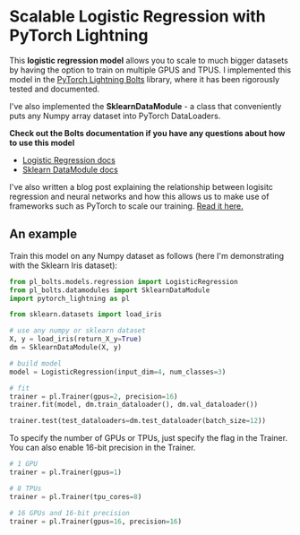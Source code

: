 # Scalable Logistic Regression with PyTorch Lightning

This **logistic regression model** allows you to scale to much bigger datasets by having the option to train on multiple GPUS and TPUS. I implemented this model in the [PyTorch Lightning Bolts](https://github.com/PyTorchLightning/pytorch-lightning-bolts) library, where it has been rigorously tested and documented.

I've also implemented the **SklearnDataModule** - a class that conveniently puts any Numpy array dataset into PyTorch DataLoaders.

**Check out the Bolts documentation if you have any questions about how to use this model**
* [Logistic Regression docs](https://pytorch-lightning-bolts.readthedocs.io/en/latest/classic_ml.html#logistic-regression)
* [Sklearn DataModule docs](https://pytorch-lightning-bolts.readthedocs.io/en/latest/sklearn_datamodule.html)

I've also written a blog post explaining the relationship between logisitc regression and neural networks and how this allows us to make use of frameworks such as PyTorch to scale our training. [Read it here.](https://towardsdatascience.com/scaling-logistic-regression-for-multi-gpu-tpu-training-b4898d5049ff)

## An example
Train this model on any Numpy dataset as follows (here I'm demonstrating with the Sklearn Iris dataset):

```python
from pl_bolts.models.regression import LogisticRegression
from pl_bolts.datamodules import SklearnDataModule
import pytorch_lightning as pl

from sklearn.datasets import load_iris

# use any numpy or sklearn dataset
X, y = load_iris(return_X_y=True)
dm = SklearnDataModule(X, y)

# build model
model = LogisticRegression(input_dim=4, num_classes=3)

# fit
trainer = pl.Trainer(gpus=2, precision=16)
trainer.fit(model, dm.train_dataloader(), dm.val_dataloader())

trainer.test(test_dataloaders=dm.test_dataloader(batch_size=12))
```

To specify the number of GPUs or TPUs, just specify the flag in the Trainer. You can also enable 16-bit precision in the Trainer.

```python
# 1 GPU
trainer = pl.Trainer(gpus=1)

# 8 TPUs
trainer = pl.Trainer(tpu_cores=8)

# 16 GPUs and 16-bit precision
trainer = pl.Trainer(gpus=16, precision=16)
```
